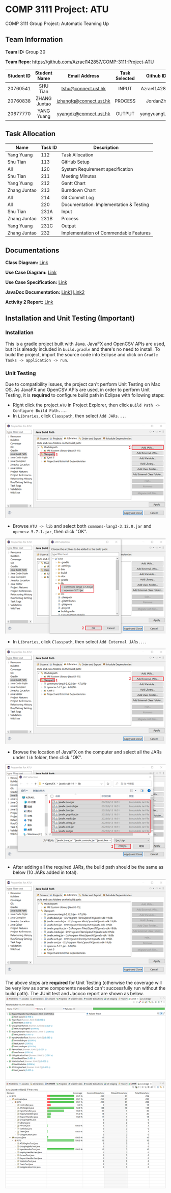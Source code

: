 # COMP 3111 Project: ATU
COMP 3111 Group Project: Automatic Teaming Up

## Team Information
**Team ID:** Group 30

**Team Repo:** https://github.com/Azrael142857/COMP-3111-Project-ATU

| Student ID | Student Name |      Email Address      | Task Selected |  Github ID   |  Branch ID  | Requirement |
| :--------: | :----------: | :---------------------: | :-----------: | :----------: | :---------: | :---------: |
|  20760541  |   SHU Tian   |   tshu@connect.ust.hk   |     INPUT     | Azrael142857 |  dev-input  |  Standard   |
|  20760838  | ZHANG Juntao | jzhangfq@connect.ust.hk |    PROCESS    |   JordanZh   | dev-process |  Enhanced   |
|  20677770  |  YANG Yuang  | yyangdk@connect.ust.hk  |    OUTPUT     | yangyuangUST | dev-output  |  Standard   |

## Task Allocation
| Name | Task ID |Description |
| -------- | -------- | -------- |
|Yang Yuang |112	|Task Allocation|
|Shu Tian	|113	|GitHub Setup|
|All	|120	|System Requirement specification|
|Shu Tian	|211|	Meeting Minutes|
|Yang Yuang	|212	|Gantt Chart|
|Zhang Juntao	|213|	Burndown Chart|
|All	|214	|Git Commit Log|
|All	|220 	|Documentation: Implementation & Testing|
|Shu Tian 	|231A	|Input|
|Zhang Juntao	|231B	|Process|
|Yang Yuang	|231C	|Output|
|Zhang Juntao 	|232	|Implementation of Commendable Features|

## Documentations
**Class Diagram:** [Link](https://viewer.diagrams.net/?tags=%7B%7D&highlight=0000ff&edit=_blank&layers=1&nav=1&title=Class%20Diagram.drawio#R7ZpbV6M6FMc%2FTR9nFrfWzqOtl1Grx5l6O%2BelK0KAjIEgpBf89LMDoYChHeup1uNhrS5lbxJC9u%2BfsBPomMNgcRyjyD9nDqYdQ3MWHfOgYxi6Zvbhn%2FCkuadnfcsdXkwcWah0jMkTLmpK75Q4OKkV5IxRTqK602ZhiG1e86E4ZvN6MZfReqsR8rDiGNuIqt5b4nA%2F9%2FaNvdL%2FHRPPL1rWe7J%2FASoKy54kPnLYvOIyDzvmMGaM50fBYoipCF4Rl9uT9JaOHnrHpz%2BSR3Q9OLu6uPmSX%2BxokyrLLsQ45K%2B%2B9NODe%2FT9xvp1F10e%2FZhrx%2Fv3p19kFW2G6FTGa8ynjmgm7zJPizgmcxJQFII1cFnIx%2FIMRGGAKPFCOLahHo7BMcMxJ4BgX57gLAKv7RPqjFDKpqITCUf2Q2ENfBaTJ7gsonBKBwecjrlUk9GrlRiLmuDWwBvjBMpcFpHRl64RSrgsYzNKUZSQ%2B%2ByGRZEAxR4JB4xzFhQXYtPQwY60lqgzg8fsYSkeUf%2BFPCQ3EQ28qKhR8jnGLMA8TqFIcXZP8pBjzehJe14qVy98fkW1y4JIjhZvee1lcz9hdKHQgyAs2zPMenu69eL26s0hCuBDxPFAhDGp6hAOKl0tXZk6N1Cqvkqpk5MDRawQb14RJsUuXynLJEI2Cb1RVubAKj0%2FZX%2BFi0Fdl2aS8IkDzWaS4YijXFVCJxEjIc8C0h3AD8I21L52O124oSHYemnDTxSP%2BZCFoC5EMhlhkOwcC9k2CGzt6P2zwNI6t035VuVUA7spRWMlxQsU4E%2FHcc2s4vOAysO3ot01dkzbVGgfBojQFvNWMe%2F13w%2Fz4%2F1RoOkX1wFKhoOZpc1Oh1FDEnGmTw5DHHtpi3qrqHXN2jFr9TF8ZrSs34S1%2BcpkbGus1Yf1mTm5IvaD3qLeLuruO%2BZljajVJ7VEbbSot4u6%2F45JWSNqS0F9nk4uY%2Bxi6Kvd5uBbXnFpu87OugpviJQNy%2FWkRb1d1OaukzNDncavMAoUzu1e3tvv5Vmv3ctbJgOfYi%2BvWafqM0jodHIxDe5BdJ9tWlIltn70fsjtvOa0sdcMcoSR04L8mDt1zUmhutbLQGazdovxv7ITZ6jJ3pk%2B2YceiLekn43ja9O9LdHe%2FWac2YDbaHG%2FEe6d78cVn2JUmGLHw0X6DqHzmcdCRA9L77OolWVGTIDOUuBfmPNU5udoylkZUHEWLwi%2Fqxz%2FLS4FyHLrYCGvnBlpYYTQ37uqUaklzLJaZpX1nH3xzQeYIcvWJ%2BA5InQ13HXJesKmsS0Dte5tJCxPPLxOLEWaI6K9VioxpoiTWf3Tk%2B3r4Jsy7E%2BScyxy57%2FcVcO%2BQjRfBA0ZZXEZaBei%2FMz1x7VgAKM%2BE9ncJxyPYYYQbc5jFCnC24zcy5dZ5rNllqmpOXHjIF3zwcS%2Fy6TUt2Ha16%2FW%2Fw2L%2BRyLOnma75rgqi%2BuAMvKFxmfFItl7Q7LzDfuvEF%2FOJ7ceI7bN6b0n8eGV8dDipIEXAcEebHYu9JciLKh7cODKYDJ1YZjsTSBXASOriP4M04TjtVdro%2BBMttgy5%2Bteu%2FZhpu4J4ruMYXnMqyXi7twsIumtHmlsqUPzXrdmg6MBh0sN7CqQjA3nzbBLL%2BRzHeQyi9NzcPf)

**Use Case Diagram:** [Link](https://viewer.diagrams.net/?tags=%7B%7D&highlight=0000ff&edit=_blank&layers=1&nav=1&title=Use%20Case%20Diagram.drawio#R3ZhLU9swEIB%2FTY4wtuyYcMwL6JQOtIEpPXVErNgaZMuV5Tz667uKpcS2QgnT4FByibSS1tK3D63d8YbJ8lLgLP7CQ8I6yAmXHW%2FUQch1vB78KcmqlAT%2BeSmIBA31pK1gQn8Ts1JLCxqSvDZRcs4kzerCKU9TMpU1GRaCL%2BrTZpzVn5rhiFiCyRQzW%2FqdhjIupT10tpVfERrF5sluoM%2BXYDNZnySPccgXFZE37nhDwbksW8lySJiCZ7iU6y6eGd1sTJBU7rMASXrzGC9vvo79SK5m%2FYs8cU%2F8Usscs0IfWG9WrgwBwYs0JEqJ0%2FEGi5hKMsnwVI0uwOYgi2XCoOdC096U3uecCEmWFZHe5CXhCZFiBVPMaE9vSnsMOtMAF1v%2Bnh%2BUsrjCHgV6ItY2jza6t1igocm8glLXojSRRaiO2IQFRs5Us0hYfyq5ACTq5BQc6ho%2FEnbLcyopT2HKI5eSJ5UJfUYjNSB5AyovJKMpGW5c3DkQaeOamrTn7iDt2KDfjHPP4jzkhcgJyD6luRTFGul%2FzTxw6sz9YzM%2Ft5j37%2B5BMFnlkiQWbDimrJMCu%2FAnAMUU%2BVHKU5g5mFHGGiKsUU8BHhE7bJDQMFSP2Zlj6lnoAIZATUOc24YIdhjCeytDGEeoWOIb%2BVWQHLKMcwnnz9ZhMOMCrhblzk3TwDPgVnwO4GGT9AaDSR3drkXPddv0Y9e18NmE0rCvagLo8YyAzw1AckGZAQM9XYG4qI5sT%2FfLIV1Nycs3icQiInIPZyBhrTyx7VHlbdgKwsBD5vUKZhdwre6WU3WVGdt6%2FjO2NSrKU%2BpV1YqjoajrvKCoxGApWtt%2Fc8Z%2FcAm7utlG1EzdJM5EAqkc0hC0hzEW9o3eZlR5vUZO8uyc5DqtRpVd%2BlxzHK4zUVYojiMscU7eFzfUOzq3s%2FayEXATq4fNIuj8UCOnXdMdLaszR6uXstjL2ck%2FXnayCii%2FYcN9s1Pg1hV1ey1nJ7va%2FUgu0v0ALrKpCY0ip10XQXZJeEuEqgBBeEew%2BrvP1hCBIXLKyn2cRvDmctyEHOxRHqI2EzJqsTxsP9rQEcvFHdF26lR%2BDYV7x17jTvd63b%2BpPVwkPj34V87TCQ5mZ2gep%2FLz0P95YnvP%2FfqzxBCv%2F0YUR2IdjmVZ2S8kV29pUx2nNI1MqL7r9%2BoZT6Vx8QD6TH0%2FGXAREmGeGpIZLpg80BeoRp5Avl24%2BbsKN%2FT6PAHd7cfW0i%2B2n6y98R8%3D)

**Use Case Specification:** [Link](https://docs.google.com/document/d/1znwGcRs2XSLQrF1CjfeukCDh8R51am5i/edit)

**JavaDoc Documentation:** [Link1](https://drive.google.com/file/d/1kYKpB9eIsq3CgWdFOojiLuL5Y7QtDTeR/view?usp=sharing) [Link2](https://github.com/Azrael142857/COMP-3111-Project-ATU/blob/master/doc/Javadoc.pdf)

**Activity 2 Report:** [Link](https://drive.google.com/file/d/1kYKpB9eIsq3CgWdFOojiLuL5Y7QtDTeR/view?usp=sharing)

## Installation and Unit Testing (Important)
### Installation
This is a gradle project built with Java. JavaFX and OpenCSV APIs are used, but it is already included in `build.gradle` and there's no need to install. To build the project, import the source code into Eclipse and click on `Gradle Tasks -> application -> run`.

### Unit Testing
Due to compatibility issues, the project can't perform Unit Testing on Mac OS.
As JavaFX and OpenCSV APIs are used, in order to perform Unit Testing, it is **required** to configure build path in Eclipse with following steps:

- Right click the project `ATU` in Project Explorer, then click `Build Path -> Configure Build Path...`.
- In `Libraries`, click `Classpath`, then select `Add JARs...`.
<img src="src\main\resources\1.png" style="zoom:60%;" />

- Browse `ATU -> lib` and select both `commons-lang3-3.12.0.jar` and `opencsv-5.7.1.jar`, then click "OK".
<img src="src\main\resources\2.png" style="zoom:60%;" />

- In `Libraries`, click `Classpath`, then select `Add External JARs...`.
<img src="src\main\resources\3.png" style="zoom:60%;" />

- Browse the location of JavaFX on the computer and select all the JARs under `lib` folder, then click "OK".
<img src="src\main\resources\4.png" style="zoom:60%;" />

- After adding all the required JARs, the build path should be the same as below (10 JARs added in total).
<img src="src\main\resources\5.png" style="zoom:60%;" />

The above steps are **required** for Unit Testing (otherwise the coverage will be very low as some components needed can't successfully run without the build path).
The JUnit test and Jacoco report are shown as below.
<img src="src\main\resources\Unit Test.png" style="zoom:60%;" />
<img src="src\main\resources\Jacoco Report.png" style="zoom:60%;" />